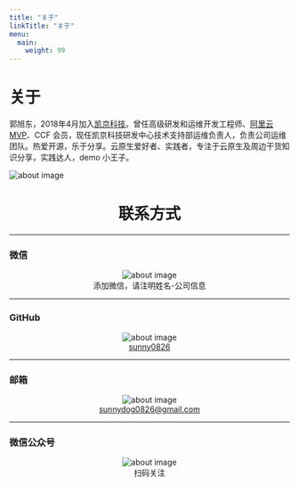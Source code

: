 ```yaml
---
title: "关于"
linkTitle: "关于"
menu:
  main:
    weight: 99
---
```

<div  class="row flex-xl-nowrap">
<div class="col-12 col-md-3 col-xl-2 td-sidebar d-print-none"></div>
<div class="d-none d-xl-block col-xl-2 td-toc d-print-none mt-5"></div>
<main class="col-12 col-md-6 col-xl-8 pl-md-5 pr-md-4" role="main">
<h1 class="section-title">关于</h1>
<div class="pageinfo pageinfo-primary">
  <div class="container">
    <div class="row align-items-center">
      <div class="col-md-8">
        <p>郭旭东，2018年4月加入<a href="https://www.keking.com">凯京科技</a>。曾任高级研发和运维开发工程师、<a href="https://mvp.aliyun.com/mvp/detail/426">阿里云MVP</a>、CCF 会员，现任凯京科技研发中心技术支持部运维负责人，负责公司运维团队。热爱开源，乐于分享。云原生爱好者、实践者，专注于云原生及周边干货知识分享，实践达人，demo 小王子。</p>
      </div>
      <div class="col-md-4 d-flex flex-row-reverse">
        <img class="img-fluid w-50 md-1" src="https://tva1.sinaimg.cn/large/ad5fbf65ly1ghekqqku0tj21hc280nes.jpg" alt="about image">
      </div>
    </div>
  </div>
</div>
<center><h1 class="md-5">联系方式</h1></center>

---

### 微信

<center><img class="img-fluid w-5" src="https://tva4.sinaimg.cn/large/ad5fbf65ly1ghelq5ndvkj2050050dfz.jpg" alt="about image"></center>

<center>添加微信，请注明姓名-公司信息</center>

---

### GitHub

<center><img class="img-fluid w-5" src="https://tvax3.sinaimg.cn/large/ad5fbf65ly1ghelosouakj2050050745.jpg" alt="about image"></center>

<center><a href="https://github.com/sunny0826">sunny0826</a></center>

---

### 邮箱

<center><img class="img-fluid w-5" src="https://tvax3.sinaimg.cn/large/ad5fbf65ly1gheloxweaej2050050dfo.jpg" alt="about image"></center>

<center><a href="mailto:sunnydog0826@gmail.com">sunnydog0826@gmail.com</a></center>

---

### 微信公众号

<center><img class="img-fluid w-5" src="https://tva1.sinaimg.cn/large/ad5fbf65ly1ghelpfjpb8j205005074d.jpg" alt="about image"></center>

<center>扫码关注</center>
</main>
</div>